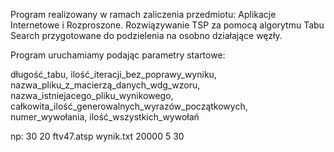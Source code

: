 Program realizowany w ramach zaliczenia przedmiotu: Aplikacje Internetowe i Rozproszone.
Rozwiązywanie TSP za pomocą algorytmu Tabu Search przygotowane do podzielenia na osobno działające węzły.


Program uruchamiamy podając parametry startowe:

długość_tabu, ilość_iteracji_bez_poprawy_wyniku, nazwa_pliku_z_macierzą_danych_wdg_wzoru, nazwa_istniejacego_pliku_wynikowego, całkowita_ilość_generowalnych_wyrazów_początkowych, numer_wywołania, ilość_wszystkich_wywołań

np: 30 20 ftv47.atsp wynik.txt 20000 5 30
